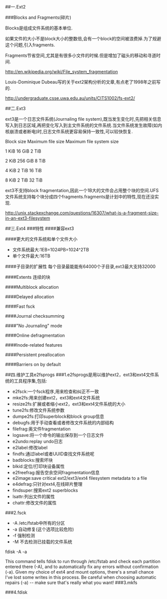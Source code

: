 ##一.Ext2

###Blocks and Fragments(碎片)

Blocks是组成文件系统的基本单位.

如果文件的大小不是block大小的整数倍,会有一个block的空间被浪费掉.为了规避这个问题,引入fragments.

Fragments节省空间,尤其是有很多小文件的时候.但是增加了磁头的移动和寻道时间.

http://en.wikipedia.org/wiki/File_system_fragmentation

Louis-Dominique Dubeau写的关于ext2架构分析的文章,有点老了1998年之前写的.

http://undergraduate.csse.uwa.edu.au/units/CITS1002/fs-ext2/

##二.Ext3

ext3是一个日志文件系统(Journaling file system),既当发生变化时,先把相关信息写入到日志区域,再把变化写入到主文件系统的文件系统.当文件系统发生故障(如内核崩溃或者断电)时,日志文件系统更容易保持一致性,可以较快恢复.

Block size 	Maximum file size 	Maximum file system size

1 KiB 	16 GiB 	2 TiB

2 KiB 	256 GiB 	8 TiB

4 KiB 	2 TiB 	16 TiB

8 KiB 	2 TiB 	32 TiB

ext3不支持block fragmentation,因此一个1B大的文件会占用整个块的空间.UFS文件系统支持每个块分成四个fragments.fragments是计划中的特性,现在还没实现.

http://unix.stackexchange.com/questions/16307/what-is-a-fragment-size-in-an-ext3-filesystem

##三.Ext4 
###特性
####兼容ext3

####更大的文件系统和单个文件大小
* 文件系统最大:1EB=1024PB=1024^2TB
* 单个文件最大:16TB

####子目录的扩展性
每个目录最能能有64000个子目录,ext3最大支持32000

####Extents
连续的块

####Multiblock allocation

####Delayed allocation

####Fast fsck

####Journal checksumming 

####"No Journaling" mode 

####Online defragmentation 

####Inode-related features 

####Persistent preallocation 

####Barriers on by default 


##四.维护工具e2fsprogs
###1.e2fsprogs是用以维护ext2，ext3和ext4文件系统的工具程序集,包括:
* e2fsck:一个fsck程序,用来检查和纠正不一致
* mke2fs:用来创建ext2，ext3和ext4文件系统
* resize2fs:扩展或者缩小ext2，ext3和ext4文件系统的大小
* tune2fs:修改文件系统参数
* dumpe2fs:打印superblock和block group信息
* debugfs:用于手动查看或者修改文件系统的内部结构
* filefrag:奥文件fragmentation
* logsave:将一个命令的输出保存到一个日志文件
* e2undo:replay undo日志
* e2label:修改label
* findfs:通过label或者UUID查找文件系统呢
* badblocks:搜索坏块
* blkid:定位/打印块设备属性
* e2freefrag:报告空余空间fragmentation信息
* e2image:save critical ext2/ext3/ext4 filesystem metadata to a file
* e4defrag:只针对ext4,在线碎片整理
* findsuper:搜索ext2 superblocks
* lsattr:列出文件的属性
* chattr:修改文件的属性

###2.fsck  

* -A /etc/fstab中所有的分区
* -a 自动修复(这个选项比较危险)
* -f 强制检测
* -M 不去检测已挂载的文件系统

fdisk -A -a

This command tells fdisk to run through /etc/fstab and check each partition entered there (-A), and to automatically fix any errors without confirmation (-a). Given my choice of ext4 and mount options, there's a small chance I've lost some writes in this process. Be careful when choosing automatic repairs (-a) -- make sure that's really what you want!
###3.mkfs

###4.fdisk